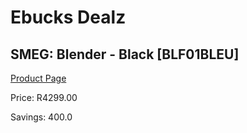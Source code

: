 
# Ebucks Dealz
## SMEG: Blender - Black [BLF01BLEU]
[Product Page](https://www.ebucks.com/web/shop/productSelected.do?prodId=258487552&catId=704987863)

Price: R4299.00

Savings: 400.0


	
